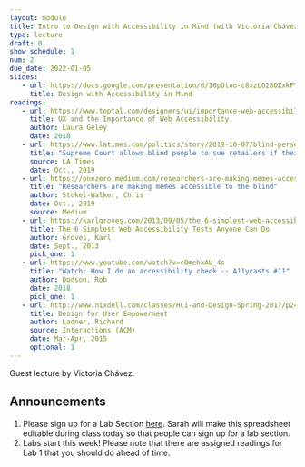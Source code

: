 ```yaml
---
layout: module
title: Intro to Design with Accessibility in Mind (with Victoria Chávez)
type: lecture
draft: 0
show_schedule: 1
num: 2
due_date: 2022-01-05
slides:
   - url: https://docs.google.com/presentation/d/16pDtno-c8xzLO28OZxkFYkbhhkgLG8uknNUxDKieemQ/edit#slide=id.g10b431dafbb_0_50
     title: Design with Accessibility in Mind
readings:
   - url: https://www.toptal.com/designers/ui/importance-web-accessibility
     title: UX and the Importance of Web Accessibility
     author: Laura Geley
     date: 2018
   - url: https://www.latimes.com/politics/story/2019-10-07/blind-person-dominos-ada-supreme-court-disabled
     title: "Supreme Court allows blind people to sue retailers if their websites are not accessible"
     source: LA Times
     date: Oct., 2019
   - url: https://onezero.medium.com/researchers-are-making-memes-accessible-to-the-blind-46b9ef0550da
     title: "Researchers are making memes accessible to the blind"
     author: Stokel-Walker, Chris 
     date: Oct., 2019
     source: Medium
   - url: https://karlgroves.com/2013/09/05/the-6-simplest-web-accessibility-tests-anyone-can-do
     title: The 6 Simplest Web Accessibility Tests Anyone Can Do
     author: Groves, Karl
     date: Sept., 2013
     pick_one: 1
   - url: https://www.youtube.com/watch?v=cOmehxAU_4s
     title: "Watch: How I do an accessibility check -- A11ycasts #11"
     author: Dodson, Rob
     date: 2018
     pick_one: 1
   - url: http://www.nixdell.com/classes/HCI-and-Design-Spring-2017/p24-ladner.pdf
     title: Design for User Empowerment
     author: Ladner, Richard
     source: Interactions (ACM)
     date: Mar-Apr, 2015
     optional: 1
---
```


Guest lecture by Victoria Chávez.

## Announcements
1. Please sign up for a Lab Section <a href="https://docs.google.com/spreadsheets/d/1DgpiIHp3aYkCyB6Luz79anEfIjxVJj_JND9z05iM5N4/edit#gid=0" target="_blank">here</a>. Sarah will make this spreadsheet editable during class today so that people can sign up for a lab section.
2. Labs start this week! Please note that there are assigned readings for Lab 1 that you should do ahead of time.


